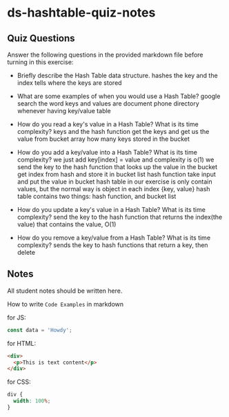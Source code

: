 # ds-hashtable-quiz-notes

## Quiz Questions

Answer the following questions in the provided markdown file before turning in this exercise:

- Briefly describe the Hash Table data structure.
  hashes the key and the index tells where the keys are stored

- What are some examples of when you would use a Hash Table?
  google search the word keys and values are document
  phone directory
  whenever having key/value table

- How do you read a key's value in a Hash Table? What is its time complexity?
  keys and the hash function get the keys and get us the value from bucket array
  how many keys stored in the bucket

- How do you add a key/value into a Hash Table? What is its time complexity?
  we just add key[index] = value and complexity is o(1)
  we send the key to the hash function that looks up the value in the bucket
  get index from hash and store it in bucket list
  hash function take input and put the value in bucket
  hash table in our exercise is only contain values, but the normal way is object in each index {key, value}
  hash table contains two things: hash function, and bucket list

- How do you update a key's value in a Hash Table? What is its time complexity?
  send the key to the hash function that returns the index(the value) that contains the value,
  O(1)
- How do you remove a key/value from a Hash Table? What is its time complexity?
  sends the key to hash functions that return a key, then delete

## Notes

All student notes should be written here.

How to write `Code Examples` in markdown

for JS:

```javascript
const data = 'Howdy';
```

for HTML:

```html
<div>
  <p>This is text content</p>
</div>
```

for CSS:

```css
div {
  width: 100%;
}
```
